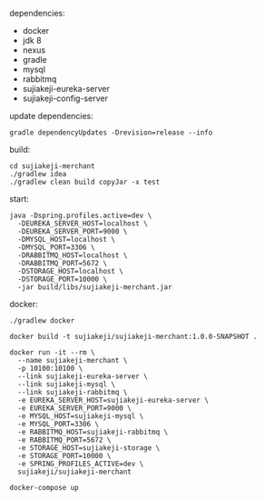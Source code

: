 dependencies: 
- docker
- jdk 8
- nexus
- gradle
- mysql
- rabbitmq
- sujiakeji-eureka-server
- sujiakeji-config-server

update dependencies:
```
gradle dependencyUpdates -Drevision=release --info
```

build: 
```
cd sujiakeji-merchant
./gradlew idea
./gradlew clean build copyJar -x test
```

start:
```
java -Dspring.profiles.active=dev \
  -DEUREKA_SERVER_HOST=localhost \
  -DEUREKA_SERVER_PORT=9000 \
  -DMYSQL_HOST=localhost \
  -DMYSQL_PORT=3306 \
  -DRABBITMQ_HOST=localhost \
  -DRABBITMQ_PORT=5672 \
  -DSTORAGE_HOST=localhost \
  -DSTORAGE_PORT=10000 \
  -jar build/libs/sujiakeji-merchant.jar
```

docker:
```
./gradlew docker

docker build -t sujiakeji/sujiakeji-merchant:1.0.0-SNAPSHOT .

docker run -it --rm \
  --name sujiakeji-merchant \
  -p 10100:10100 \
  --link sujiakeji-eureka-server \
  --link sujiakeji-mysql \
  --link sujiakeji-rabbitmq \
  -e EUREKA_SERVER_HOST=sujiakeji-eureka-server \
  -e EUREKA_SERVER_PORT=9000 \
  -e MYSQL_HOST=sujiakeji-mysql \
  -e MYSQL_PORT=3306 \
  -e RABBITMQ_HOST=sujiakeji-rabbitmq \
  -e RABBITMQ_PORT=5672 \
  -e STORAGE_HOST=sujiakeji-storage \
  -e STORAGE_PORT=10000 \
  -e SPRING_PROFILES_ACTIVE=dev \
  sujiakeji/sujiakeji-merchant

docker-compose up
```
